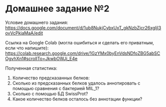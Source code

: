 # Домашнее задание №2
Условие домашнего задания:
https://docs.google.com/document/d/1ub8NukjCybxUxT_gkNzbZjcr26xgljI3ovVcPkjaMaA/edit

Ссылка на Google Colab (могла ошибиться и сделать его приватным, если что напишите):
https://colab.research.google.com/drive/1GzYMx0byEnVdsNDfoZBG5abSCOgvhXn1#scrollTo=JkwbOWJj_E4e

Полученная статистика:
1. Количество предсказанных белков: 
2. Сколько из предсказанных белков удалось аннотировать с помощью сравнения с бактерией MIL_1?
3. Сколько с помощью БД SwissProt?
4. Какое количество белков осталось без аннотации функции?
